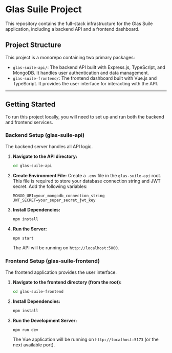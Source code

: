 # Glas Suile Project

This repository contains the full-stack infrastructure for the Glas Suile application, including a backend API and a frontend dashboard.

## Project Structure

This project is a monorepo containing two primary packages:

- `glas-suile-api/`: The backend API built with Express.js, TypeScript, and MongoDB. It handles user authentication and data management.
- `glas-suile-frontend/`: The frontend dashboard built with Vue.js and TypeScript. It provides the user interface for interacting with the API.

---

## Getting Started

To run this project locally, you will need to set up and run both the backend and frontend services.

### Backend Setup (glas-suile-api)

The backend server handles all API logic.

1.  **Navigate to the API directory:**

    ```bash
    cd glas-suile-api
    ```

2.  **Create Environment File:**
    Create a `.env` file in the `glas-suile-api` root. This file is required to store your database connection string and JWT secret. Add the following variables:

    ```
    MONGO_URI=your_mongodb_connection_string
    JWT_SECRET=your_super_secret_jwt_key
    ```

3.  **Install Dependencies:**

    ```bash
    npm install
    ```

4.  **Run the Server:**
    ```bash
    npm start
    ```
    The API will be running on `http://localhost:5000`.

### Frontend Setup (glas-suile-frontend)

The frontend application provides the user interface.

1.  **Navigate to the frontend directory (from the root):**

    ```bash
    cd glas-suile-frontend
    ```

2.  **Install Dependencies:**

    ```bash
    npm install
    ```

3.  **Run the Development Server:**
    ```bash
    npm run dev
    ```
    The Vue application will be running on `http://localhost:5173` (or the next available port).
